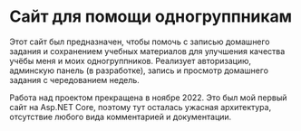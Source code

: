 # Сайт для помощи одногруппникам
Этот сайт был предназначен, чтобы помочь с записью домашнего задания и сохранением учебных материалов для улучшения качества учёбы меня и моих одногруппников. Реализует авторизацию, админскую панель (в разработке), запись и просмотр домашнего задания с чередованием недель.

Работа над проектом прекращена в ноябре 2022. Это был мой первый сайт на Asp.NET Core, поэтому тут осталась ужасная архитектура, отсутствие любого вида комментарией и документации.
